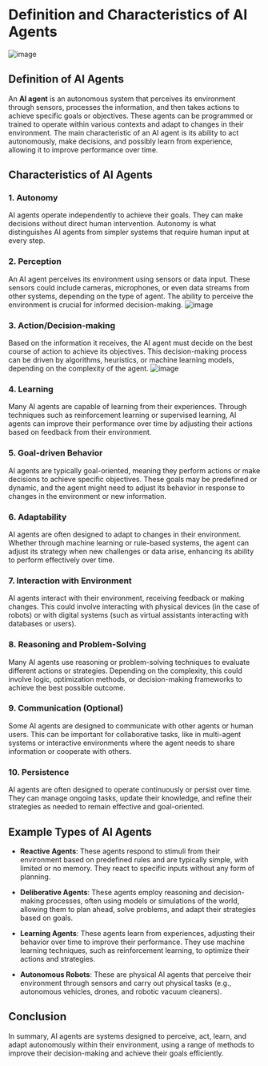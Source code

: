 # Definition and Characteristics of AI Agents
![image](https://github.com/user-attachments/assets/74a5500d-6b81-4461-8114-12b69dc9bd34)



## Definition of AI Agents

An **AI agent** is an autonomous system that perceives its environment through sensors, processes the information, and then takes actions to achieve specific goals or objectives. These agents can be programmed or trained to operate within various contexts and adapt to changes in their environment. The main characteristic of an AI agent is its ability to act autonomously, make decisions, and possibly learn from experience, allowing it to improve performance over time.

## Characteristics of AI Agents

### 1. Autonomy
AI agents operate independently to achieve their goals. They can make decisions without direct human intervention. Autonomy is what distinguishes AI agents from simpler systems that require human input at every step.

### 2. Perception
An AI agent perceives its environment using sensors or data input. These sensors could include cameras, microphones, or even data streams from other systems, depending on the type of agent. The ability to perceive the environment is crucial for informed decision-making.
![image](https://github.com/user-attachments/assets/af2109c6-4eaa-4979-bb4d-0d59980e4de7)


### 3. Action/Decision-making
Based on the information it receives, the AI agent must decide on the best course of action to achieve its objectives. This decision-making process can be driven by algorithms, heuristics, or machine learning models, depending on the complexity of the agent.
![image](https://github.com/user-attachments/assets/dc0edb05-4c06-4a82-a6d6-f9768bcd3285)


### 4. Learning
Many AI agents are capable of learning from their experiences. Through techniques such as reinforcement learning or supervised learning, AI agents can improve their performance over time by adjusting their actions based on feedback from their environment.

### 5. Goal-driven Behavior
AI agents are typically goal-oriented, meaning they perform actions or make decisions to achieve specific objectives. These goals may be predefined or dynamic, and the agent might need to adjust its behavior in response to changes in the environment or new information.

### 6. Adaptability
AI agents are often designed to adapt to changes in their environment. Whether through machine learning or rule-based systems, the agent can adjust its strategy when new challenges or data arise, enhancing its ability to perform effectively over time.

### 7. Interaction with Environment
AI agents interact with their environment, receiving feedback or making changes. This could involve interacting with physical devices (in the case of robots) or with digital systems (such as virtual assistants interacting with databases or users).

### 8. Reasoning and Problem-Solving
Many AI agents use reasoning or problem-solving techniques to evaluate different actions or strategies. Depending on the complexity, this could involve logic, optimization methods, or decision-making frameworks to achieve the best possible outcome.

### 9. Communication (Optional)
Some AI agents are designed to communicate with other agents or human users. This can be important for collaborative tasks, like in multi-agent systems or interactive environments where the agent needs to share information or cooperate with others.

### 10. Persistence
AI agents are often designed to operate continuously or persist over time. They can manage ongoing tasks, update their knowledge, and refine their strategies as needed to remain effective and goal-oriented.

## Example Types of AI Agents

- **Reactive Agents**: These agents respond to stimuli from their environment based on predefined rules and are typically simple, with limited or no memory. They react to specific inputs without any form of planning.
  
- **Deliberative Agents**: These agents employ reasoning and decision-making processes, often using models or simulations of the world, allowing them to plan ahead, solve problems, and adapt their strategies based on goals.

- **Learning Agents**: These agents learn from experiences, adjusting their behavior over time to improve their performance. They use machine learning techniques, such as reinforcement learning, to optimize their actions and strategies.

- **Autonomous Robots**: These are physical AI agents that perceive their environment through sensors and carry out physical tasks (e.g., autonomous vehicles, drones, and robotic vacuum cleaners).

## Conclusion

In summary, AI agents are systems designed to perceive, act, learn, and adapt autonomously within their environment, using a range of methods to improve their decision-making and achieve their goals efficiently.
